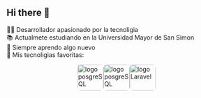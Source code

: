 ## Hi there 👋
👨‍💻 Desarrollador apasionado por la tecnoligia <br/>
📚 Actualmete estudiando en la Universidad Mayor de San Simon <br/>
🌱 Siempre aprendo algo nuevo <br/>
🚀 Mis tecnoligias favoritas: <br/>

<style>
    .contenedor-imagenes{
      display: flex;
      justify-content: center;
    }
    .imagen{
        border-radius: 8px;
    }
</style>

  <div class="contenedor-imagenes">
      <img class="imagen" width=60px src="https://images.sftcdn.net/images/t_app-icon-m/p/4c307302-96da-11e6-9865-00163ec9f5fa/3398960882/postgresql-icon.png" alt="logo posgreSQL"/>
      <img class="imagen" width=60px src="https://media.licdn.com/dms/image/D4D12AQHqAKIE5AGqsw/article-cover_image-shrink_600_2000/0/1673342962670?e=2147483647&v=beta&t=C8P9ELHn30uKrPTjDhAoIg5zRkGN21Hi8pNzP9qSeN0" alt="logo posgreSQL"/>
      <img class="imagen" width=60px src="https://encrypted-tbn0.gstatic.com/images?q=tbn:ANd9GcRnhoVwuJmtF1Lu4t9WcsZ7fESV9KdIQ7pVHw&s" alt="logo Laravel"/>
  </div>



<!--
**DavidHuancaLedezma/DavidHuancaLedezma** is a ✨ _special_ ✨ repository because its `README.md` (this file) appears on your GitHub profile.

Here are some ideas to get you started:

- 🔭 I’m currently working on ...
- 🌱 I’m currently learning ...
- 👯 I’m looking to collaborate on ...
- 🤔 I’m looking for help with ...
- 💬 Ask me about ...
- 📫 How to reach me: ...
- 😄 Pronouns: ...
- ⚡ Fun fact: ...
-->
